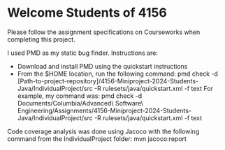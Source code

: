 # Welcome Students of 4156

Please follow the assignment specifications on Courseworks when completing this project.

I used PMD as my static bug finder. Instructions are:
- Download and install PMD using the quickstart instructions
- From the $HOME location, run the following command:
pmd check -d [Path-to-project-repository]/4156-Miniproject-2024-Students-Java/IndividualProject/src -R rulesets/java/quickstart.xml -f text
For example, my command was:
pmd check -d Documents/Columbia/Advanced\ Software\ Engineering/Assignments/4156-Miniproject-2024-Students-Java/IndividualProject/src -R rulesets/java/quickstart.xml -f text

Code coverage analysis was done using Jacoco with the following command from the IndividualProject folder:
mvn jacoco:report 